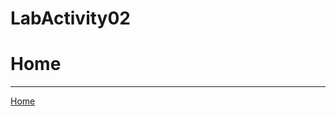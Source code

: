 # LabActivity02
<!DOCTYPE html>
<html>
<head>
  <title>LabActivity02</title>
</head>
<body>
  <h1> Home </h1>
  <hr>
  <a href = "home.html"> Home </a>
</body>
</html>
